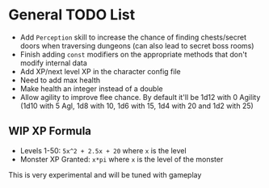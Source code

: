 # General TODO List
* Add `Perception` skill to increase the chance of finding chests/secret doors when traversing dungeons (can also lead to secret boss rooms)
* Finish adding `const` modifiers on the appropriate methods that don't modify internal data
* Add XP/next level XP in the character config file
* Need to add max health
* Make health an integer instead of a double
* Allow agility to improve flee chance. By default it'll be 1d12 with 0 Agility (1d10 with 5 Agl, 1d8 with 10, 1d6 with 15, 1d4 with 20 and 1d2 with 25)

## WIP XP Formula
* Levels 1-50: `5x^2 + 2.5x + 20` where `x` is the level
* Monster XP Granted: `x*pi` where `x` is the level of the monster

This is very experimental and will be tuned with gameplay

